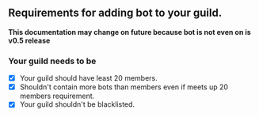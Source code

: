 ## Requirements for adding bot to your guild.

**This documentation may change on future because bot is not even on is v0.5 release**

### Your guild needs to be
- [x] Your guild should have least 20 members.
- [x] Shouldn't contain more bots than members even if meets up 20 members requirement.
- [x] Your guild shouldn't be blacklisted.